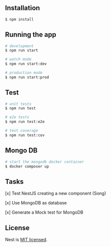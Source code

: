 ## Installation

```bash
$ npm install
```

## Running the app

```bash
# development
$ npm run start

# watch mode
$ npm run start:dev

# production mode
$ npm run start:prod
```

## Test

```bash
# unit tests
$ npm run test

# e2e tests
$ npm run test:e2e

# test coverage
$ npm run test:cov
```

## Mongo DB

```bash
# start the mongodb docker container
$ docker composer up
```

## Tasks

[x] Test NestJS creating a new component (Song)

[x] Use MongoDB as database

[x] Generate a Mock test for MongoDB

## License

Nest is [MIT licensed](LICENSE).

